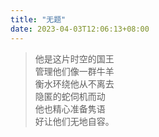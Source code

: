 ```yaml
---
title: "无题"
date: 2023-04-03T12:06:13+08:00
---
```

>他是这片时空的国王\
管理他们像一群牛羊\
衡水环绕他从不离去\
隐匿的蛇伺机而动\
他也精心准备隽语\
好让他们无地自容。